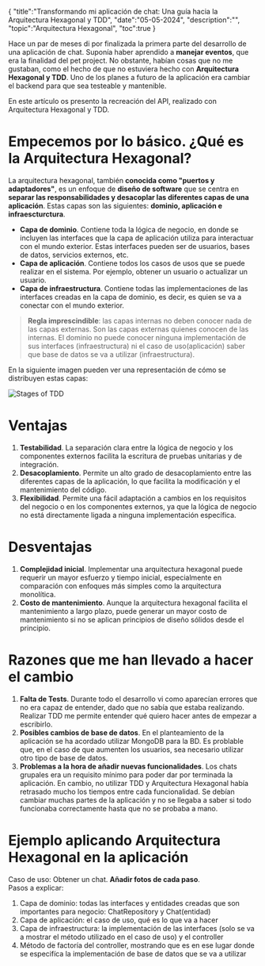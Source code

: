 {
  "title":"Transformando mi aplicación de chat: Una guía hacia la Arquitectura Hexagonal y TDD", 
  "date":"05-05-2024",
  "description":"",
  "topic":"Arquitectura Hexagonal",
  "toc":true
}

Hace un par de meses di por finalizada la primera parte del desarrollo de una aplicación de chat. Suponía haber aprendido a **manejar eventos**, que era la finalidad del pet project. No obstante, habían cosas que no me gustaban, como el hecho de que no estuviera hecho con **Arquitectura Hexagonal y TDD**. Uno de los planes a futuro de la aplicación era cambiar el backend para que sea testeable y mantenible. 

En este artículo os presento la recreación del API, realizado con Arquitectura Hexagonal y TDD.

# Empecemos por lo básico. ¿Qué es la Arquitectura Hexagonal?

La arquitectura hexagonal, también **conocida como "puertos y adaptadores"**, es un enfoque de **diseño de software** que se centra en **separar las responsabilidades y desacoplar las diferentes capas de una aplicación**. Estas capas son las siguientes: **dominio, aplicación e infraescturctura**.

- **Capa de dominio**. Contiene toda la lógica de negocio, en donde se incluyen las interfaces que la capa de aplicación utiliza para interactuar con el mundo exterior. Estas interfaces pueden ser de usuarios, bases de datos, servicios externos, etc. 
- **Capa de aplicación**. Contiene todos los casos de usos que se puede realizar en el sistema. Por ejemplo, obtener un usuario o actualizar un usuario.
- **Capa de infraestructura**. Contiene todas las implementaciones de las interfaces creadas en la capa de dominio, es decir, es quien se va a conectar con el mundo exterior.

> **Regla imprescindible**: las capas internas no deben conocer nada de las capas externas. Son las capas externas quienes conocen de las internas. El dominio no puede conocer ninguna implementación de sus interfaces (infraestructura) ni el caso de uso(aplicación) saber que base de datos se va a utilizar (infraestructura).

En la siguiente imagen pueden ver una representación de cómo se distribuyen estas capas:

![Stages of TDD](/TechIcons/arquitectura-hexagonal.png)

# Ventajas

1. **Testabilidad**. La separación clara entre la lógica de negocio y los componentes externos facilita la escritura de pruebas unitarias y de integración.
3. **Desacoplamiento**. Permite un alto grado de desacoplamiento entre las diferentes capas de la aplicación, lo que facilita la modificación y el mantenimiento del código.
4. **Flexibilidad**. Permite una fácil adaptación a cambios en los requisitos del negocio o en los componentes externos, ya que la lógica de negocio no está directamente ligada a ninguna implementación específica.

# Desventajas

1. **Complejidad inicial**. Implementar una arquitectura hexagonal puede requerir un mayor esfuerzo y tiempo inicial, especialmente en comparación con enfoques más simples como la arquitectura monolítica.
2. **Costo de mantenimiento**. Aunque la arquitectura hexagonal facilita el mantenimiento a largo plazo, puede generar un mayor costo de mantenimiento si no se aplican principios de diseño sólidos desde el principio.

# Razones que me han llevado a hacer el cambio

1. **Falta de Tests**. Durante todo el desarrollo vi como aparecían errores que no era capaz de entender, dado que no sabía que estaba realizando. Realizar TDD me permite entender qué quiero hacer antes de empezar a escribirlo.
2. **Posibles cambios de base de datos**. En el planteamiento de la aplicación se ha acordado utilizar MongoDB para la BD. Es problable que, en el caso de que aumenten los usuarios, sea necesario utilizar otro tipo de base de datos.
3. **Problemas a la hora de añadir nuevas funcionalidades**. Los chats grupales era un requisito mínimo para poder dar por terminada la aplicación. En cambio, no utilizar TDD y Arquitectura Hexagonal había retrasado mucho los tiempos entre cada funcionalidad. Se debían cambiar muchas partes de la aplicación y no se llegaba a saber si todo funcionaba correctamente hasta que no se probaba a mano.


# Ejemplo aplicando Arquitectura Hexagonal en la aplicación

Caso de uso: Obtener un chat. **Añadir fotos de cada paso**.   
Pasos a explicar:  
1. Capa de dominio: todas las interfaces y entidades creadas que son importantes para negocio: ChatRepository y Chat(entidad)
2. Capa de aplicación: el caso de uso, qué es lo que va a hacer
3. Capa de infraestructura: la implementación de las interfaces (solo se va a mostrar el método utilizado en el caso de uso) y el controller
4. Método de factoría del controller, mostrando que es en ese lugar donde se especifíca la implementación de base de datos que se va a utilizar





<!-- 
2. ¿Qué es la arquitectura hexagonal?
3. Ventajas y desventajas de Arquitectura hexagonal
4. División de las capas dentro de la aplicación (añadir una foto de las carpetas)
4. Tiempo estimado de la creación de la nueva API
5. Nuevas funcionalidades añadidas
6. Futuras Mejoras -->
